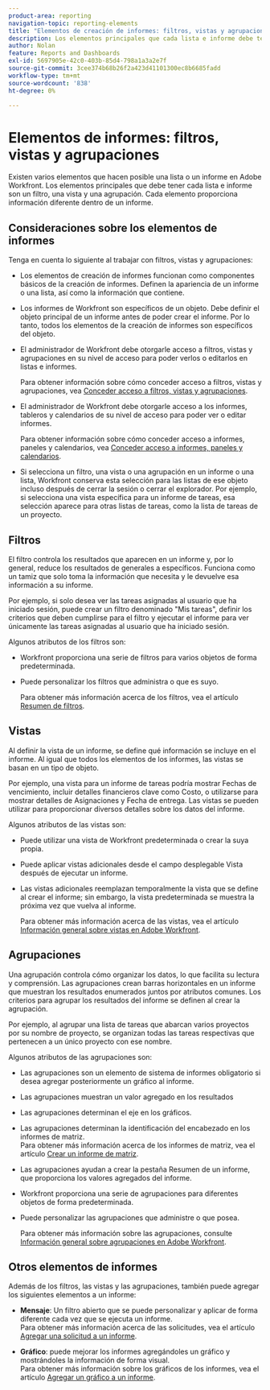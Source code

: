 ```yaml
---
product-area: reporting
navigation-topic: reporting-elements
title: "Elementos de creación de informes: filtros, vistas y agrupaciones"
description: Los elementos principales que cada lista e informe debe tener en Workfront son un filtro, una vista y una agrupación. Cada elemento proporciona información diferente dentro de un informe.
author: Nolan
feature: Reports and Dashboards
exl-id: 5697905e-42c0-403b-85d4-798a1a3a2e7f
source-git-commit: 3cee374b68b26f2a423d41101300ec8b6685fadd
workflow-type: tm+mt
source-wordcount: '838'
ht-degree: 0%

---
```


# Elementos de informes: filtros, vistas y agrupaciones

<!-- Audited: 11/2024 -->

<!--AL: Add information here about all the different kinds of FVGs: in reports, in lists, beta, etc // OR: this article should be a high-level overview of reporting elements. Then, each type of element should have:</p>
<p>- overview for Filters</p>
<p>- create a filter</p>
<p>- share a filter</p>
<p>ALL in Reporting elements but the Shared ones should be linked to Basics> Sharing; some of the articles in the Basics> Navigation> Use lists might beed to link here as well-->

Existen varios elementos que hacen posible una lista o un informe en Adobe Workfront. Los elementos principales que debe tener cada lista e informe son un filtro, una vista y una agrupación. Cada elemento proporciona información diferente dentro de un informe.

## Consideraciones sobre los elementos de informes

Tenga en cuenta lo siguiente al trabajar con filtros, vistas y agrupaciones:

* Los elementos de creación de informes funcionan como componentes básicos de la creación de informes. Definen la apariencia de un informe o una lista, así como la información que contiene.
* Los informes de Workfront son específicos de un objeto. Debe definir el objeto principal de un informe antes de poder crear el informe. Por lo tanto, todos los elementos de la creación de informes son específicos del objeto.
* El administrador de Workfront debe otorgarle acceso a filtros, vistas y agrupaciones en su nivel de acceso para poder verlos o editarlos en listas e informes.

  Para obtener información sobre cómo conceder acceso a filtros, vistas y agrupaciones, vea [Conceder acceso a filtros, vistas y agrupaciones](../../../administration-and-setup/add-users/configure-and-grant-access/grant-access-fvg.md).

* El administrador de Workfront debe otorgarle acceso a los informes, tableros y calendarios de su nivel de acceso para poder ver o editar informes.

  Para obtener información sobre cómo conceder acceso a informes, paneles y calendarios, vea [Conceder acceso a informes, paneles y calendarios](../../../administration-and-setup/add-users/configure-and-grant-access/grant-access-reports-dashboards-calendars.md).

* Si selecciona un filtro, una vista o una agrupación en un informe o una lista, Workfront conserva esta selección para las listas de ese objeto incluso después de cerrar la sesión o cerrar el explorador. Por ejemplo, si selecciona una vista específica para un informe de tareas, esa selección aparece para otras listas de tareas, como la lista de tareas de un proyecto.

## Filtros

El filtro controla los resultados que aparecen en un informe y, por lo general, reduce los resultados de generales a específicos. Funciona como un tamiz que solo toma la información que necesita y le devuelve esa información a su informe.

Por ejemplo, si solo desea ver las tareas asignadas al usuario que ha iniciado sesión, puede crear un filtro denominado &quot;Mis tareas&quot;, definir los criterios que deben cumplirse para el filtro y ejecutar el informe para ver únicamente las tareas asignadas al usuario que ha iniciado sesión.

Algunos atributos de los filtros son:

* Workfront proporciona una serie de filtros para varios objetos de forma predeterminada.
* Puede personalizar los filtros que administra o que es suyo.

  Para obtener más información acerca de los filtros, vea el artículo [Resumen de filtros](../../../reports-and-dashboards/reports/reporting-elements/filters-overview.md).

## Vistas

Al definir la vista de un informe, se define qué información se incluye en el informe. Al igual que todos los elementos de los informes, las vistas se basan en un tipo de objeto.

Por ejemplo, una vista para un informe de tareas podría mostrar Fechas de vencimiento, incluir detalles financieros clave como Costo, o utilizarse para mostrar detalles de Asignaciones y Fecha de entrega. Las vistas se pueden utilizar para proporcionar diversos detalles sobre los datos del informe.

Algunos atributos de las vistas son:

* Puede utilizar una vista de Workfront predeterminada o crear la suya propia.
* Puede aplicar vistas adicionales desde el campo desplegable Vista después de ejecutar un informe.
* Las vistas adicionales reemplazan temporalmente la vista que se define al crear el informe; sin embargo, la vista predeterminada se muestra la próxima vez que vuelva al informe.

  Para obtener más información acerca de las vistas, vea el artículo [Información general sobre vistas en Adobe Workfront](../../../reports-and-dashboards/reports/reporting-elements/views-overview.md).

## Agrupaciones

Una agrupación controla cómo organizar los datos, lo que facilita su lectura y comprensión. Las agrupaciones crean barras horizontales en un informe que muestran los resultados enumerados juntos por atributos comunes. Los criterios para agrupar los resultados del informe se definen al crear la agrupación.

Por ejemplo, al agrupar una lista de tareas que abarcan varios proyectos por su nombre de proyecto, se organizan todas las tareas respectivas que pertenecen a un único proyecto con ese nombre.

Algunos atributos de las agrupaciones son:

* Las agrupaciones son un elemento de sistema de informes obligatorio si desea agregar posteriormente un gráfico al informe.
* Las agrupaciones muestran un valor agregado en los resultados&#x200B;
* Las agrupaciones determinan el eje en los gráficos.
* Las agrupaciones determinan la identificación del encabezado en los informes de matriz.\
  Para obtener más información acerca de los informes de matriz, vea el artículo [Crear un informe de matriz](../../../reports-and-dashboards/reports/creating-and-managing-reports/create-matrix-report.md).

* Las agrupaciones ayudan a crear la pestaña Resumen de un informe, que proporciona los valores agregados del informe.
* Workfront proporciona una serie de agrupaciones para diferentes objetos de forma predeterminada.
* Puede personalizar las agrupaciones que administre o que posea.

  Para obtener más información sobre las agrupaciones, consulte [Información general sobre agrupaciones en Adobe Workfront](../../../reports-and-dashboards/reports/reporting-elements/groupings-overview.md).

## Otros elementos de informes

Además de los filtros, las vistas y las agrupaciones, también puede agregar los siguientes elementos a un informe:

* **Mensaje**: Un filtro abierto que se puede personalizar y aplicar de forma diferente cada vez que se ejecuta un informe.\
  Para obtener más información acerca de las solicitudes, vea el artículo [Agregar una solicitud a un informe](../../../reports-and-dashboards/reports/creating-and-managing-reports/add-prompt-report.md).

* **Gráfico**: puede mejorar los informes agregándoles un gráfico y mostrándoles la información de forma visual.\
  Para obtener más información sobre los gráficos de los informes, vea el artículo [Agregar un gráfico a un informe](../../../reports-and-dashboards/reports/creating-and-managing-reports/add-chart-report.md).
